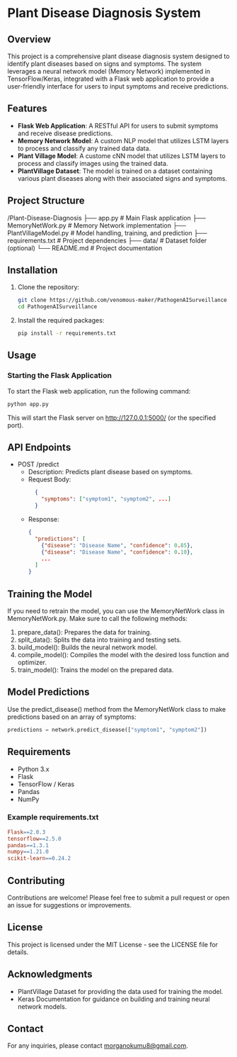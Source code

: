 # Plant Disease Diagnosis System

## Overview

This project is a comprehensive plant disease diagnosis system designed to identify plant diseases based on signs and symptoms. The system leverages a neural network model (Memory Network) implemented in TensorFlow/Keras, integrated with a Flask web application to provide a user-friendly interface for users to input symptoms and receive predictions.

## Features

- **Flask Web Application**: A RESTful API for users to submit symptoms and receive disease predictions.
- **Memory Network Model**: A custom NLP model that utilizes LSTM layers to process and classify any trained data data.
- **Plant Village Model**: A custome cNN model that utilizes LSTM layers to process and classify images using the trained data.
- **PlantVillage Dataset**: The model is trained on a dataset containing various plant diseases along with their associated signs and symptoms.

## Project Structure

/Plant-Disease-Diagnosis ├── app.py # Main Flask application ├── MemoryNetWork.py # Memory Network implementation ├── PlantVillageModel.py # Model handling, training, and prediction ├── requirements.txt # Project dependencies ├── data/ # Dataset folder (optional) └── README.md # Project documentation


## Installation

1. Clone the repository:

   ```bash
   git clone https://github.com/venomous-maker/PathogenAISurveillance
   cd PathogenAISurveillance
   ```
2. Install the required packages:
    ```bash
   pip install -r requirements.txt
   ```
## Usage

### Starting the Flask Application

To start the Flask web application, run the following command:
```bash
python app.py
```
This will start the Flask server on http://127.0.0.1:5000/ (or the specified port).

## API Endpoints

- POST /predict 
    - Description: Predicts plant disease based on symptoms. 
    - Request Body:
      ```json
        {
          "symptoms": ["symptom1", "symptom2", ...]
        }
      ```
    - Response:
        ```json
        {
          "predictions": [
            {"disease": "Disease Name", "confidence": 0.85},
            {"disease": "Disease Name", "confidence": 0.10},
            ...
          ]
        }
        ```
## Training the Model

If you need to retrain the model, you can use the MemoryNetWork class in MemoryNetWork.py. Make sure to call the following methods:

1. prepare_data(): Prepares the data for training.
2. split_data(): Splits the data into training and testing sets.
3. build_model(): Builds the neural network model.
4. compile_model(): Compiles the model with the desired loss function and optimizer. 
5. train_model(): Trains the model on the prepared data.    

## Model Predictions

Use the predict_disease() method from the MemoryNetWork class to make predictions based on an array of symptoms:
```python
predictions = network.predict_disease(["symptom1", "symptom2"])
```

## Requirements
- Python 3.x 
- Flask
- TensorFlow / Keras
- Pandas
- NumPy

### Example requirements.txt
```makefile
Flask==2.0.3
tensorflow==2.5.0
pandas==1.3.1
numpy==1.21.0
scikit-learn==0.24.2
```

## Contributing

Contributions are welcome! Please feel free to submit a pull request or open an issue for suggestions or improvements.

## License

This project is licensed under the MIT License - see the LICENSE file for details.

## Acknowledgments

- PlantVillage Dataset for providing the data used for training the model.
- Keras Documentation for guidance on building and training neural network models.

## Contact

For any inquiries, please contact morganokumu8@gmail.com.